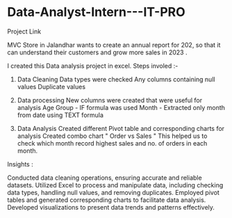 # Data-Analyst-Intern---IT-PRO
Project Link 

MVC Store in Jalandhar wants to create an annual report for 202, so that it can understand their customers and grow more sales in 2023 . 

I created this Data analysis project in excel. 
Steps involed :- 
1. Data Cleaning 
	Data types were checked
	Any columns containing null values 
	Duplicate values

2. Data processing
   New columns were created that were useful for analysis
	Age Group - IF formula was used
	Month - Extracted only month from date using TEXT formula

3. Data Analysis
	Created different Pivot table and corresponding charts for analysis
	Created combo chart " Order vs Sales " 
		This helped us to check which month record highest sales and no. of orders in each month.


Insights :


Conducted data cleaning operations, ensuring accurate and reliable datasets.
Utilized Excel to process and manipulate data, including checking data types, handling null values, and removing duplicates.
Employed pivot tables and generated corresponding charts to facilitate data analysis.
Developed visualizations to present data trends and patterns effectively.
